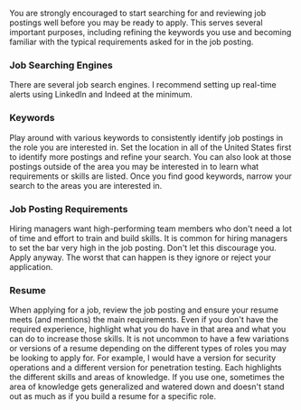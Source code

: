 You are strongly encouraged to start searching for and reviewing job postings well before you may be ready to apply. This serves several important purposes, including refining the keywords you use and becoming familiar with the typical requirements asked for in the job posting.  

### Job Searching Engines
There are several job search engines. I recommend setting up real-time alerts using LinkedIn and Indeed at the minimum. 

### Keywords
Play around with various keywords to consistently identify job postings in the role you are interested in. Set the location in all of the United States first to identify more postings and refine your search. You can also look at those postings outside of the area you may be interested in to learn what requirements or skills are listed. Once you find good keywords, narrow your search to the areas you are interested in. 

### Job Posting Requirements
Hiring managers want high-performing team members who don't need a lot of time and effort to train and build skills. It is common for hiring managers to set the bar very high in the job posting. Don't let this discourage you. Apply anyway. The worst that can happen is they ignore or reject your application. 

### Resume
When applying for a job, review the job posting and ensure your resume meets (and mentions) the main requirements. Even if you don't have the required experience, highlight what you do have in that area and what you can do to increase those skills. It is not uncommon to have a few variations or versions of a resume depending on the different types of roles you may be looking to apply for.  For example, I would have a version for security operations and a different version for penetration testing. Each highlights the different skills and areas of knowledge. If you use one, sometimes the area of knowledge gets generalized and watered down and doesn't stand out as much as if you build a resume for a specific role. 
